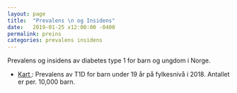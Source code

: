```yaml
---
layout: page
title:  "Prevalens \n og Insidens"
date:   2019-01-25 x12:00:00 -0400
permalink: preins
categories: prevalens insidens
---
```


Prevalens og insidens av diabetes type 1 for barn og ungdom i Norge.

* [Kart ](https://bdreg.github.io/inspre/prevalence/stop "preDT1"): Prevalens av T1D for barn under 19 år på fylkesnivå i 2018. Antallet er per. 10,000 barn.

